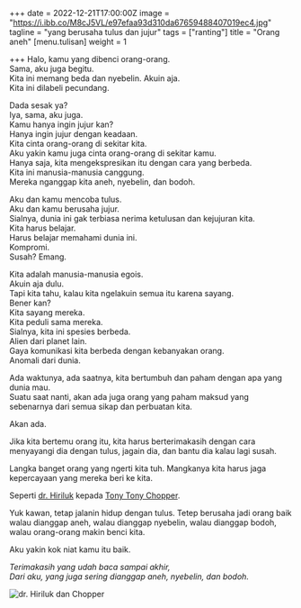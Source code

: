 +++
date = 2022-12-21T17:00:00Z
image = "https://i.ibb.co/M8cJ5VL/e97efaa93d310da67659488407019ec4.jpg"
tagline = "yang berusaha tulus dan jujur"
tags = ["ranting"]
title = "Orang aneh"
[menu.tulisan]
weight = 1

+++
Halo, kamu yang dibenci orang-orang.  
Sama, aku juga begitu.  
Kita ini memang beda dan nyebelin. Akuin aja.  
Kita ini dilabeli pecundang.

Dada sesak ya?  
Iya, sama, aku juga.  
Kamu hanya ingin jujur kan?  
Hanya ingin jujur dengan keadaan.  
Kita cinta orang-orang di sekitar kita.  
Aku yakin kamu juga cinta orang-orang di sekitar kamu.  
Hanya saja, kita mengekspresikan itu dengan cara yang berbeda.  
Kita ini manusia-manusia canggung.  
Mereka nganggap kita aneh, nyebelin, dan bodoh.

Aku dan kamu mencoba tulus.  
Aku dan kamu berusaha jujur.  
Sialnya, dunia ini gak terbiasa nerima ketulusan dan kejujuran kita.  
Kita harus belajar.  
Harus belajar memahami dunia ini.  
Kompromi.  
Susah? Emang.

Kita adalah manusia-manusia egois.  
Akuin aja dulu.  
Tapi kita tahu, kalau kita ngelakuin semua itu karena sayang.  
Bener kan?  
Kita sayang mereka.  
Kita peduli sama mereka.  
Sialnya, kita ini spesies berbeda.  
Alien dari planet lain.  
Gaya komunikasi kita berbeda dengan kebanyakan orang.  
Anomali dari dunia.

Ada waktunya, ada saatnya, kita bertumbuh dan paham dengan apa yang dunia mau.  
Suatu saat nanti, akan ada juga orang yang paham maksud yang sebenarnya dari semua sikap dan perbuatan kita.

Akan ada.

Jika kita bertemu orang itu, kita harus berterimakasih dengan cara menyayangi dia dengan tulus, jagain dia, dan bantu dia kalau lagi susah.

Langka banget orang yang ngerti kita tuh. Mangkanya kita harus jaga kepercayaan yang mereka beri ke kita.

Seperti [dr. Hiriluk](https://onepiece.fandom.com/wiki/Hiriluk) kepada [Tony Tony Chopper](https://onepiece.fandom.com/wiki/Tony_Tony_Chopper).

Yuk kawan, tetap jalanin hidup dengan tulus. Tetep berusaha jadi orang baik walau dianggap aneh, walau dianggap nyebelin, walau dianggap bodoh, walau orang-orang makin benci kita.

Aku yakin kok niat kamu itu baik.

_Terimakasih yang udah baca sampai akhir,  
Dari aku, yang juga sering dianggap aneh, nyebelin, dan bodoh._

![dr. Hiriluk dan Chopper](https://i.ibb.co/M8cJ5VL/e97efaa93d310da67659488407019ec4.jpg "dr. Hiriluk dan Chopper")